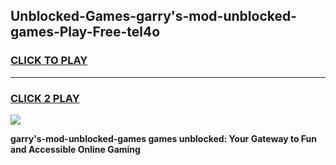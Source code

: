 
## Unblocked-Games-garry's-mod-unblocked-games-Play-Free-tel4o
<h3>
<a href="https://premium76.site?title=garry's-mod-unblocked-games&ref=22A">CLICK TO PLAY</a></h3>
<hr>

<h3>
<a href="https://premium76.site?title=garry's-mod-unblocked-games&ref=22A">CLICK 2 PLAY</a>
  
</h3>

<a href="https://premium76.site?title=garry's-mod-unblocked-games&ref=22A"><img src="https://clearcache.store/games.png"></a>


**garry's-mod-unblocked-games games unblocked: Your Gateway to Fun and Accessible Online Gaming**
